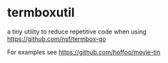 termboxutil
===========

a tiny utility to reduce repetitive code when using https://github.com/nsf/termbox-go

For examples see https://github.com/hoffoo/movie-tin
